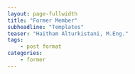 ```yaml
---
layout: page-fullwidth
title: "Former Member"
subheadline: "Templates"
teaser: "Haitham Alturkistani, M.Eng."
tags:
    - post format
categories:
    - former
---
```

